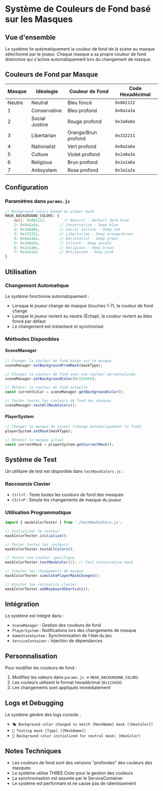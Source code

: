 # Système de Couleurs de Fond basé sur les Masques

## Vue d'ensemble

Le système lie automatiquement la couleur de fond de la scène au masque sélectionné par le joueur. Chaque masque a sa propre couleur de fond distinctive qui s'active automatiquement lors du changement de masque.

## Couleurs de Fond par Masque

| Masque | Idéologie | Couleur de Fond | Code Hexadécimal |
|--------|-----------|-----------------|------------------|
| Neutre | Neutral | Bleu foncé | `0x001122` |
| 1 | Conservative | Bleu profond | `0x0a1a3a` |
| 2 | Social Justice | Rouge profond | `0x3a0a0a` |
| 3 | Libertarian | Orange/Brun profond | `0x332211` |
| 4 | Nationalist | Vert profond | `0x0a2a0a` |
| 5 | Culture | Violet profond | `0x2a0a3a` |
| 6 | Religious | Brun profond | `0x2a1a0a` |
| 7 | Antisystem | Rose profond | `0x3a1a2a` |

## Configuration

### Paramètres dans `params.js`

```javascript
// Background colors based on player mask
MASK_BACKGROUND_COLORS: {
    null: 0x001122,        // Neutral - Default dark blue
    1: 0x0a1a3a,         // Conservative - Deep blue
    2: 0x3a0a0a,         // Social Justice - Deep red
    3: 0x332211,         // Libertarian - Deep orange/brown
    4: 0x0a2a0a,         // Nationalist - Deep green
    5: 0x2a0a3a,         // Culture - Deep purple
    6: 0x2a1a0a,         // Religious - Deep brown
    7: 0x3a1a2a          // Antisystem - Deep pink
}
```

## Utilisation

### Changement Automatique

Le système fonctionne automatiquement :
- Lorsque le joueur change de masque (touches 1-7), la couleur de fond change
- Lorsque le joueur revient au neutre (Échap), la couleur revient au bleu foncé par défaut
- Le changement est instantané et synchronisé

### Méthodes Disponibles

#### SceneManager

```javascript
// Changer la couleur de fond basée sur le masque
sceneManager.setBackgroundFromMask(maskType);

// Changer la couleur de fond avec une couleur personnalisée
sceneManager.setBackgroundColor(0x123456);

// Obtenir la couleur de fond actuelle
const currentColor = sceneManager.getBackgroundColor();

// Tester toutes les couleurs de fond des masques
sceneManager.testAllMaskColors();
```

#### PlayerSystem

```javascript
// Changer le masque du joueur (change automatiquement le fond)
playerSystem.setMask(maskType);

// Obtenir le masque actuel
const currentMask = playerSystem.getCurrentMask();
```

## Système de Test

Un utilitaire de test est disponible dans `testMaskColors.js` :

### Raccourcis Clavier

- `Ctrl+T` : Teste toutes les couleurs de fond des masques
- `Ctrl+P` : Simule les changements de masque du joueur

### Utilisation Programmatique

```javascript
import { maskColorTester } from './testMaskColors.js';

// Initialiser le testeur
maskColorTester.initialize();

// Tester toutes les couleurs
maskColorTester.testAllColors();

// Tester une couleur spécifique
maskColorTester.testMaskColor(1); // Test Conservative mask

// Simuler les changements de masque
maskColorTester.simulatePlayerMaskChanges();

// Ajouter les raccourcis clavier
maskColorTester.addKeyboardShortcuts();
```

## Intégration

Le système est intégré dans :
- `SceneManager` : Gestion des couleurs de fond
- `PlayerSystem` : Notifications lors des changements de masque
- `GameStateSystem` : Synchronisation de l'état du jeu
- `ServiceContainer` : Injection de dépendances

## Personnalisation

Pour modifier les couleurs de fond :

1. Modifiez les valeurs dans `params.js` → `MASK_BACKGROUND_COLORS`
2. Les couleurs utilisent le format hexadécimal (`0x123456`)
3. Les changements sont appliqués immédiatement

## Logs et Debugging

Le système génère des logs console :
- `🎭 Background color changed to match [MaskName] mask ([HexColor])`
- `🎨 Testing mask [Type] ([MaskName])`
- `🎨 Background color initialized for neutral mask: [HexColor]`

## Notes Techniques

- Les couleurs de fond sont des versions "profondes" des couleurs des masques
- Le système utilise THREE.Color pour la gestion des couleurs
- La synchronisation est assurée par le ServiceContainer
- Le système est performant et ne cause pas de ralentissement 